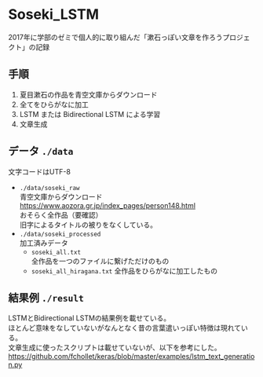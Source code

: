 # Soseki_LSTM
2017年に学部のゼミで個人的に取り組んだ「漱石っぽい文章を作ろうプロジェクト」の記録

## 手順
1. 夏目漱石の作品を青空文庫からダウンロード
2. 全てをひらがなに加工
3. LSTM または Bidirectional LSTM による学習
4. 文章生成

## データ `./data`
文字コードはUTF-8  
- `./data/soseki_raw`  
    青空文庫からダウンロード  
    https://www.aozora.gr.jp/index_pages/person148.html  
    おそらく全作品（要確認）  
    旧字によるタイトルの被りをなくしている。
- `./data/soseki_processed`  
    加工済みデータ  
    - `soseki_all.txt`  
        全作品を一つのファイルに繋げただけのもの
    - `soseki_all_hiragana.txt`
        全作品をひらがなに加工したもの
        
## 結果例 `./result`
LSTMとBidirectional LSTMの結果例を載せている。  
ほとんど意味をなしていないがなんとなく昔の言葉遣いっぽい特徴は現れている。  
文章生成に使ったスクリプトは載せていないが、以下を参考にした。
https://github.com/fchollet/keras/blob/master/examples/lstm_text_generation.py